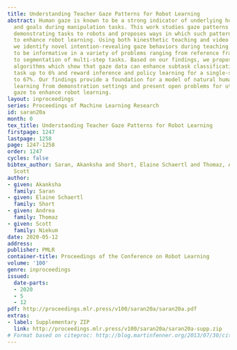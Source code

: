 ```yaml
---
title: Understanding Teacher Gaze Patterns for Robot Learning
abstract: Human gaze is known to be a strong indicator of underlying human intentions
  and goals during manipulation tasks. This work studies gaze patterns of human teachers
  demonstrating tasks to robots and proposes ways in which such patterns can be used
  to enhance robot learning. Using both kinesthetic teaching and video demonstrations,
  we identify novel intention-revealing gaze behaviors during teaching. These prove
  to be informative in a variety of problems ranging from reference frame inference
  to segmentation of multi-step tasks. Based on our findings, we propose two proof-of-concept
  algorithms which show that gaze data can enhance subtask classification for a multi-step
  task up to 6% and reward inference and policy learning for a single-step task up
  to 67%. Our findings provide a foundation for a model of natural human gaze in robot
  learning from demonstration settings and present open problems for utilizing human
  gaze to enhance robot learning.
layout: inproceedings
series: Proceedings of Machine Learning Research
id: saran20a
month: 0
tex_title: Understanding Teacher Gaze Patterns for Robot Learning
firstpage: 1247
lastpage: 1258
page: 1247-1258
order: 1247
cycles: false
bibtex_author: Saran, Akanksha and Short, Elaine Schaertl and Thomaz, Andrea and Niekum,
  Scott
author:
- given: Akanksha
  family: Saran
- given: Elaine Schaertl
  family: Short
- given: Andrea
  family: Thomaz
- given: Scott
  family: Niekum
date: 2020-05-12
address: 
publisher: PMLR
container-title: Proceedings of the Conference on Robot Learning
volume: '100'
genre: inproceedings
issued:
  date-parts:
  - 2020
  - 5
  - 12
pdf: http://proceedings.mlr.press/v100/saran20a/saran20a.pdf
extras:
- label: Supplementary ZIP
  link: http://proceedings.mlr.press/v100/saran20a/saran20a-supp.zip
# Format based on citeproc: http://blog.martinfenner.org/2013/07/30/citeproc-yaml-for-bibliographies/
---
```

